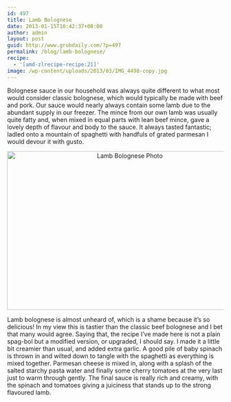 ```yaml
---
id: 497
title: Lamb Bolognese
date: 2013-01-15T10:42:37+00:00
author: admin
layout: post
guid: http://www.grubdaily.com/?p=497
permalink: /blog/lamb-bolognese/
recipe:
  - '[amd-zlrecipe-recipe:21]'
image: /wp-content/uploads/2013/03/IMG_4498-copy.jpg
---
```

Bolognese sauce in our household was always quite different to what most would consider classic bolognese, which would typically be made with beef and pork. Our sauce would nearly always contain some lamb due to the abundant supply in our freezer. The mince from our own lamb was usually quite fatty and, when mixed in equal parts with lean beef mince, gave a lovely depth of flavour and body to the sauce. It always tasted fantastic; ladled onto a mountain of spaghetti with handfuls of grated parmesan I would devour it with gusto.

<p style="text-align: center;">
  <a href="http://www.grubdaily.com/wp-content/uploads/2013/01/IMG_4498-copy2.jpg"><img class=" wp-image-532 aligncenter" title="Lamb Bolognese" alt="Lamb Bolognese Photo" src="http://www.grubdaily.com/wp-content/uploads/2013/01/IMG_4498-copy2-1024x682.jpg" width="555" height="370" srcset="http://www.grubdaily.com/wp-content/uploads/2013/01/IMG_4498-copy2-1024x682.jpg 1024w, http://www.grubdaily.com/wp-content/uploads/2013/01/IMG_4498-copy2-300x200.jpg 300w" sizes="(max-width: 555px) 100vw, 555px" /></a>
</p>

Lamb bolognese is almost unheard of, which is a shame because it&#8217;s so delicious! In my view this is tastier than the classic beef bolognese and I bet that many would agree. Saying that, the recipe I&#8217;ve made here is not a plain spag-bol but a modified version, or upgraded, I should say. I made it a little bit creamier than usual, and added extra garlic. A good pile of baby spinach is thrown in and wilted down to tangle with the spaghetti as everything is mixed together. Parmesan cheese is mixed in, along with a splash of the salted starchy pasta water and finally some cherry tomatoes at the very last just to warm through gently. The final sauce is really rich and creamy, with the spinach and tomatoes giving a juiciness that stands up to the strong flavoured lamb.